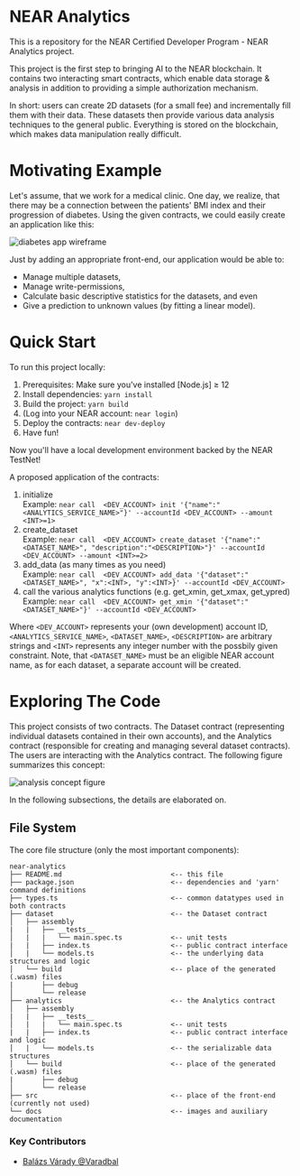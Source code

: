 NEAR Analytics
==================

This is a repository for the NEAR Certified Developer Program - NEAR Analytics project. 

This project is the first step to bringing AI to the NEAR blockchain. It contains two interacting smart contracts, which enable data storage & analysis in addition to providing  a simple authorization mechanism.

In short: users can create 2D datasets (for a small fee) and incrementally fill them with their data. These datasets then provide various data analysis techniques to the general public. Everything is stored on the blockchain, which makes data manipulation really difficult.

Motivating Example
===========
Let's assume, that we work for a medical clinic. One day, we realize, that there may be a connection between the patients' BMI index and their progression of diabetes. Using the given contracts, we could easily create an application like this: 

![diabetes app wireframe](https://github.com/Varadbal/near-analytics/blob/main/docs/diabetes_example.png)

Just by adding an appropriate front-end, our application would be able to:
- Manage multiple datasets,
- Manage write-permissions,
- Calculate basic descriptive statistics for the datasets, and even
- Give a prediction to unknown values (by fitting a linear model).

Quick Start
===========

To run this project locally:

1. Prerequisites: Make sure you've installed [Node.js] ≥ 12
2. Install dependencies: `yarn install`
3. Build the project: `yarn build`
4. (Log into your NEAR account: `near login`)
5. Deploy the contracts: `near dev-deploy`
6. Have fun!

Now you'll have a local development environment backed by the NEAR TestNet!

A proposed application of the contracts:

1. initialize   
   Example: `near call  <DEV_ACCOUNT> init '{"name":"<ANALYTICS_SERVICE_NAME>"}' --accountId <DEV_ACCOUNT> --amount <INT>=1>`
3. create_dataset  
   Example: `near call  <DEV_ACCOUNT> create_dataset '{"name":"<DATASET_NAME>", "description":"<DESCRIPTION>"}' --accountId <DEV_ACCOUNT> --amount <INT>=2>`
5. add_data (as many times as you need)   
   Example: `near call  <DEV_ACCOUNT> add_data '{"dataset":"<DATASET_NAME>", "x":<INT>, "y":<INT>}' --accountId <DEV_ACCOUNT>`
7. call the various analytics functions (e.g. get_xmin, get_xmax, get_ypred)   
   Example: `near call  <DEV_ACCOUNT> get_xmin '{"dataset":"<DATASET_NAME>"}' --accountId <DEV_ACCOUNT>`

Where `<DEV_ACCOUNT>` represents your (own development) account ID, `<ANALYTICS_SERVICE_NAME>`, `<DATASET_NAME>`, `<DESCRIPTION>` are arbitrary strings and `<INT>` represents any integer number with the possbily given constraint. Note, that `<DATASET_NAME>` must be an eligible NEAR account name, as for each dataset, a separate account will be created.

Exploring The Code
==================
This project consists of two contracts. The Dataset contract (representing individual datasets contained in their own accounts), and the Analytics contract (responsible for creating and managing several dataset contracts). The users are interacting with the Analytics contract. The following figure summarizes this concept:

![analysis concept figure](https://github.com/Varadbal/near-analytics/blob/main/docs/analytics_concept.png)

In the following subsections, the details are elaborated on.

File System
-------------------------------------

The core file structure (only the most important components):

```
near-analytics
├── README.md                           <-- this file
├── package.json                        <-- dependencies and 'yarn' command definitions
├── types.ts                            <-- common datatypes used in both contracts
├── dataset                             <-- the Dataset contract
│   ├── assembly       
|   |   ├── __tests__
│   |   |   └── main.spec.ts            <-- unit tests
|   |   ├── index.ts                    <-- public contract interface
│   |   └── models.ts                   <-- the underlying data structures and logic
│   └── build                           <-- place of the generated (.wasm) files
|       ├── debug
│       └── release
├── analytics                           <-- the Analytics contract
│   ├── assembly       
|   |   ├── __tests__
│   |   |   └── main.spec.ts            <-- unit tests
|   |   ├── index.ts                    <-- public contract interface and logic
│   |   └── models.ts                   <-- the serializable data structures
│   └── build                           <-- place of the generated (.wasm) files
|       ├── debug
│       └── release
├── src                                 <-- place of the front-end (currently not used)
└── docs                                <-- images and auxiliary documentation
```

### Key Contributors

- [Balázs Várady @Varadbal](https://github.com/Varadbal)
